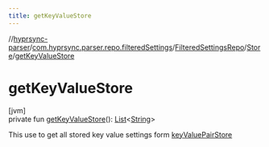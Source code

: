 ```yaml
---
title: getKeyValueStore
---
```

//[hyprsync-parser](../../../../index.html)/[com.hyprsync.parser.repo.filteredSettings](../../index.html)/[FilteredSettingsRepo](../index.html)/[Store](index.html)/[getKeyValueStore](get-key-value-store.html)



# getKeyValueStore



[jvm]\
private fun [getKeyValueStore](get-key-value-store.html)(): [List](https://kotlinlang.org/api/core/kotlin-stdlib/kotlin.collections/-list/index.html)&lt;[String](https://kotlinlang.org/api/core/kotlin-stdlib/kotlin/-string/index.html)&gt;



This use to get all stored key value settings form [keyValuePairStore](key-value-pair-store.html)



